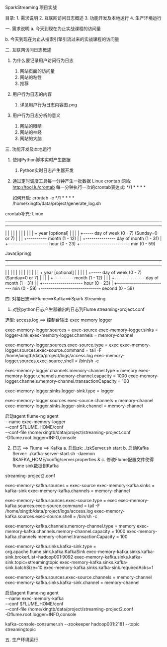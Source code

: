 SparkStreaming 项目实战

目录:
    1. 需求说明
    2. 互联网访问日志概述
    3. 功能开发及本地运行
    4. 生产环境运行




一. 需求说明
   a. 今天到现在为止实战课程的访问量

   b. 今天到现在为止从搜索引擎引流过来的实战课程的访问量




二. 互联网访问日志概述
1) 为什么要记录用户访问行为日志
    1. 网站页面的访问量
    2. 网站的粘性
    3. 推荐

2) 用户行为日志的内容
    1. 详见用户行为日志内容图.png

3) 用户行为日志分析的意义
    1. 网站的眼睛
    2. 网站的神经
    3. 网站的大脑




三. 功能开发及本地运行
1) 使用Python脚本实时产生数据
    1. Python实时日志产生器开发

2) 通过定时调度工具每一分钟产生一批数据
    Linux crontab
    网站: http://tool.lu/crontab
    每一分钟执行一次的crontab表达式: */1 * * * * 

    如何开启: 
    crontab -e
        */1 * * * *  /home/xingtb/data/project/generate_log.sh

crontab补充:
Linux
*    *    *    *    *    *
-    -    -    -    -    -
|    |    |    |    |    |
|    |    |    |    |    + year [optional]
|    |    |    |    +----- day of week (0 - 7) (Sunday=0 or 7)
|    |    |    +---------- month (1 - 12)
|    |    +--------------- day of month (1 - 31)
|    +-------------------- hour (0 - 23)
+------------------------- min (0 - 59)

Java(Spring)
*    *    *    *    *    *    *
-    -    -    -    -    -    -
|    |    |    |    |    |    |
|    |    |    |    |    |    + year [optional]
|    |    |    |    |    +----- day of week (0 - 7) (Sunday=0 or 7)
|    |    |    |    +---------- month (1 - 12)
|    |    |    +--------------- day of month (1 - 31)
|    |    +-------------------- hour (0 - 23)
|    +------------------------- min (0 - 59)
+------------------------------ second (0 - 59)




四. 对接日志==>Flume==>Kafka==>Spark Streaming
1) 对接python日志产生器输出的日志到Flume
streaming-project.conf

选型: access.log  ==>  控制台输出
      exec
      memory
      logger


exec-memory-logger.sources = exec-source
exec-memory-logger.sinks = logger-sink
exec-memory-logger.channels = memory-channel

exec-memory-logger.sources.exec-source.type = exec
exec-memory-logger.sources.exec-source.command = tail -F /home/xingtb/data/project/logs/access.log
exec-memory-logger.sources.exec-source.shell = /bin/sh -c

exec-memory-logger.channels.memory-channel.type = memory
exec-memory-logger.channels.memory-channel.capacity = 1000
exec-memory-logger.channels.memory-channel.transactionCapacity = 100

exec-memory-logger.sinks.logger-sink.type = logger

exec-memory-logger.sources.exec-source.channels = memory-channel
exec-memory-logger.sinks.logger-sink.channel = memory-channel


启动agent
flume-ng agent \
--name exec-memory-logger \
--conf $FLUME_HOME/conf \
--conf-file /home/xingtb/data/project/streaming-project.conf \
-Dflume.root.logger=INFO,console



2) 日志 ==> Flume ==> Kafka
    a. 启动zk: ./zkServer.sh start
    b. 启动Kafka Server: ./kafka-server-start.sh -daemon $KAFKA_HOME/config/server.properties &
    c. 修改Flume配置文件使得flume sink数据到Kafka


streaming-project2.conf

exec-memory-kafka.sources = exec-source
exec-memory-kafka.sinks = kafka-sink
exec-memory-kafka.channels = memory-channel

exec-memory-kafka.sources.exec-source.type = exec
exec-memory-kafka.sources.exec-source.command = tail -F /home/xingtb/data/project/logs/access.log
exec-memory-kafka.sources.exec-source.shell = /bin/sh -c

exec-memory-kafka.channels.memory-channel.type = memory
exec-memory-kafka.channels.memory-channel.capacity = 1000
exec-memory-kafka.channels.memory-channel.transactionCapacity = 100

exec-memory-kafka.sinks.kafka-sink.type = org.apache.flume.sink.kafka.KafkaSink
exec-memory-kafka.sinks.kafka-sink.brokerList=hadoop001:9092
exec-memory-kafka.sinks.kafka-sink.topic=streamingtopic
exec-memory-kafka.sinks.kafka-sink.batchSize=10
exec-memory-kafka.sinks.kafka-sink.requiredAcks=1

exec-memory-kafka.sources.exec-source.channels = memory-channel
exec-memory-kafka.sinks.kafka-sink.channel = memory-channel


启动agent
flume-ng agent \
--name exec-memory-kafka \
--conf $FLUME_HOME/conf \
--conf-file /home/xingtb/data/project/streaming-project2.conf \
-Dflume.root.logger=INFO,console


kafka-console-consumer.sh --zookeeper hadoop001:2181 --topic streamingtopic







五. 生产环境运行



